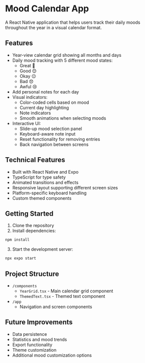# Mood Calendar App

A React Native application that helps users track their daily moods throughout the year in a visual calendar format.

## Features

- Year-view calendar grid showing all months and days
- Daily mood tracking with 5 different mood states:
  - Great 🤩
  - Good 😊
  - Okay 😐
  - Bad 😞
  - Awful 😢
- Add personal notes for each day
- Visual indicators:
  - Color-coded cells based on mood
  - Current day highlighting
  - Note indicators
  - Smooth animations when selecting moods
- Interactive UI:
  - Slide-up mood selection panel
  - Keyboard-aware note input
  - Reset functionality for removing entries
  - Back navigation between screens

## Technical Features

- Built with React Native and Expo
- TypeScript for type safety
- Animated transitions and effects
- Responsive layout supporting different screen sizes
- Platform-specific keyboard handling
- Custom themed components

## Getting Started

1. Clone the repository
2. Install dependencies:
```bash
npm install
```
3. Start the development server:
```bash
npx expo start
```
## Project Structure

- `/components`
  - `YearGrid.tsx` - Main calendar grid component
  - `ThemedText.tsx` - Themed text component
- `/app`
  - Navigation and screen components

## Future Improvements

- Data persistence
- Statistics and mood trends
- Export functionality
- Theme customization
- Additional mood customization options
